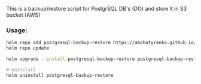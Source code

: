This is a backup/restore script for PostgrSQL DB's (DO) and store it in S3 bucket (AWS)

### Usage:
```sh
helm repo add postgresql-backup-restore https://abohatyrenko.github.io/postgresql-backup-restore/helm
helm repo update

helm upgrade --install postgresql-backup-restore postgresql-backup-restore/postgresql-backup-restore

# Uninstall
helm uninstall postgresql-backup-restore
```